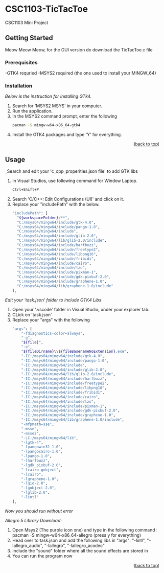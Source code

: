 # CSC1103-TicTacToe
CSC1103 Mini Project

<!-- GETTING STARTED -->
## Getting Started

Meow Meow Meow, for the GUI version do download the TicTacToe.c file

### Prerequisites

-GTK4 requried
-MSYS2 required (the one used to install your MINGW_64)

### Installation

_Below is the instruction for installing GTk4._

1. Search for 'MSYS2 MSYS' in your computer.
2. Run the application.
3. In the MSYS2 command prompt, enter the following
   ```sh
   pacman -S mingw-w64-x86_64-gtk4
   ```
3. Install the GTK4 packages and type 'Y' for everything.

<p align="right">(<a href="#readme-top">back to top</a>)</p>

<!-- USAGE EXAMPLES -->
## Usage

_Search and edit your 'c_cpp_properities.json file' to add GTK libs

1. In Visual Studios, use following command for Window Laptop.
   ```sh
   Ctrl+Shift+P
   ```
2. Search 'C/C++: Edit Configurations (UI)' and click on it.
3. Replace your "includePath" with the below.
    ```sh
    "includePath": [
      "${workspaceFolder}/**",
      "C:/msys64/mingw64/include/gtk-4.0",
      "C:/msys64/mingw64/include/pango-1.0",
      "C:/msys64/mingw64/include",
      "C:/msys64/mingw64/include/glib-2.0",
      "C:/msys64/mingw64/lib/glib-2.0/include",
      "C:/msys64/mingw64/include/harfbuzz",
      "C:/msys64/mingw64/include/freetype2",
      "C:/msys64/mingw64/include/libpng16",
      "C:/msys64/mingw64/include/fribidi",
      "C:/msys64/mingw64/include/cairo",
      "C:/msys64/mingw64/include/lzo",
      "C:/msys64/mingw64/include/pixman-1",
      "C:/msys64/mingw64/include/gdk-pixbuf-2.0",
      "C:/msys64/mingw64/include/graphene-1.0",
      "C:/msys64/mingw64/lib/graphene-1.0/include"
    ], 
    ```
_Edit your 'task.json' folder to include GTK4 Libs_
1. Open your '.vscode' folder in Visual Studio, under your explorer tab.
2. CLick on 'task.json'
3. Replace your "args" with the following 
    ```sh
    "args": [
        "-fdiagnostics-color=always",
        "-g",
        "${file}",
        "-o",
        "${fileDirname}\\${fileBasenameNoExtension}.exe",
        "-IC:/msys64/mingw64/include/gtk-4.0",
        "-IC:/msys64/mingw64/include/pango-1.0",
        "-IC:/msys64/mingw64/include",
        "-IC:/msys64/mingw64/include/glib-2.0",
        "-IC:/msys64/mingw64/lib/glib-2.0/include",
        "-IC:/msys64/mingw64/include/harfbuzz",
        "-IC:/msys64/mingw64/include/freetype2",
        "-IC:/msys64/mingw64/include/libpng16",
        "-IC:/msys64/mingw64/include/fribidi",
        "-IC:/msys64/mingw64/include/cairo",
        "-IC:/msys64/mingw64/include/lzo",
        "-IC:/msys64/mingw64/include/pixman-1",
        "-IC:/msys64/mingw64/include/gdk-pixbuf-2.0",
        "-IC:/msys64/mingw64/include/graphene-1.0",
        "-IC:/msys64/mingw64/lib/graphene-1.0/include",
        "-mfpmath=sse",
        "-msse",
        "-msse2",
        "-LC:/msys64/mingw64/lib",
        "-lgtk-4",
        "-lpangowin32-1.0",
        "-lpangocairo-1.0",
        "-lpango-1.0",
        "-lharfbuzz",
        "-lgdk_pixbuf-2.0",
        "-lcairo-gobject",
        "-lcairo",
        "-lgraphene-1.0",
        "-lgio-2.0",
        "-lgobject-2.0",
        "-lglib-2.0",
        "-lintl"
    ],
    ```
    
_Now you should run without error_


_Allegro 5 Library Download:_

1) Open Msys2 (The purple icon one) and type in the following command : pacman -S mingw-w64-x86_64-allegro (press y for everything)
2) Head over to task.json and add the following libs in "args":
                          "-lintl",
                          "-lallegro_audio",
                          "-lallegro",
                          "-lallegro_acodec"
3) Include the "sound" folder where all the sound effects are stored in
4) You can run the program now
               
<p align="right">(<a href="#readme-top">back to top</a>)</p>
